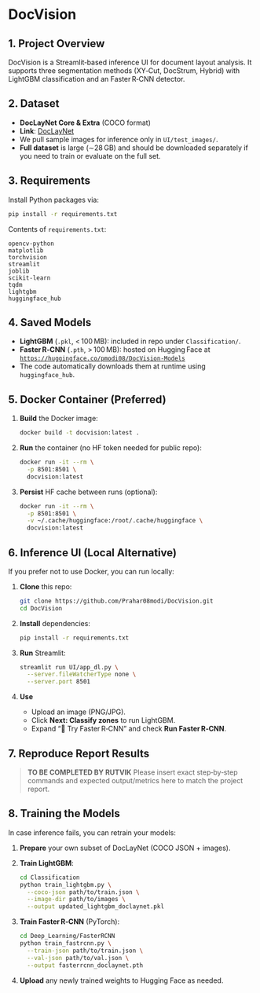 # DocVision

## 1. Project Overview

DocVision is a Streamlit‐based inference UI for document layout analysis.
It supports three segmentation methods (XY‑Cut, DocStrum, Hybrid) with LightGBM classification and an Faster R‑CNN detector.

## 2. Dataset

* **DocLayNet Core & Extra** (COCO format)
* **Link**: [DocLayNet](https://github.com/DS4SD/DocLayNet)
* We pull sample images for inference only in `UI/test_images/`.
* **Full dataset** is large (∼28 GB) and should be downloaded separately if you need to train or evaluate on the full set.

## 3. Requirements

Install Python packages via:

```bash
pip install -r requirements.txt
```

Contents of `requirements.txt`:

```
opencv-python
matplotlib
torchvision
streamlit
joblib
scikit-learn
tqdm
lightgbm
huggingface_hub
```

## 4. Saved Models

* **LightGBM** (`.pkl`, < 100 MB): included in repo under `Classification/`.
* **Faster R‑CNN** (`.pth`, > 100 MB): hosted on Hugging Face at
  [`https://huggingface.co/pmodi08/DocVision-Models`](https://huggingface.co/pmodi08/DocVision-Models)
* The code automatically downloads them at runtime using `huggingface_hub`.

## 5. Docker Container (Preferred)

1. **Build** the Docker image:

   ```bash
   docker build -t docvision:latest .
   ```
2. **Run** the container (no HF token needed for public repo):

   ```bash
   docker run -it --rm \
     -p 8501:8501 \
     docvision:latest
   ```
3. **Persist** HF cache between runs (optional):

   ```bash
   docker run -it --rm \
     -p 8501:8501 \
     -v ~/.cache/huggingface:/root/.cache/huggingface \
     docvision:latest
   ```

## 6. Inference UI (Local Alternative)

If you prefer not to use Docker, you can run locally:

1. **Clone** this repo:

   ```bash
   git clone https://github.com/Prahar08modi/DocVision.git
   cd DocVision
   ```
2. **Install** dependencies:

   ```bash
   pip install -r requirements.txt
   ```
3. **Run** Streamlit:

   ```bash
   streamlit run UI/app_dl.py \
     --server.fileWatcherType none \
     --server.port 8501
   ```
4. **Use**

   * Upload an image (PNG/JPG).
   * Click **Next: Classify zones** to run LightGBM.
   * Expand “🚀 Try Faster R‑CNN” and check **Run Faster R‑CNN**.

## 7. Reproduce Report Results

> **TO BE COMPLETED BY RUTVIK**
> Please insert exact step‑by‑step commands and expected output/metrics here to match the project report.

## 8. Training the Models

In case inference fails, you can retrain your models:

1. **Prepare** your own subset of DocLayNet (COCO JSON + images).
2. **Train LightGBM**:

   ```bash
   cd Classification
   python train_lightgbm.py \
     --coco-json path/to/train.json \
     --image-dir path/to/images \
     --output updated_lightgbm_doclaynet.pkl
   ```
3. **Train Faster R‑CNN** (PyTorch):

   ```bash
   cd Deep_Learning/FasterRCNN
   python train_fastrcnn.py \
     --train-json path/to/train.json \
     --val-json path/to/val.json \
     --output fasterrcnn_doclaynet.pth
   ```
4. **Upload** any newly trained weights to Hugging Face as needed.